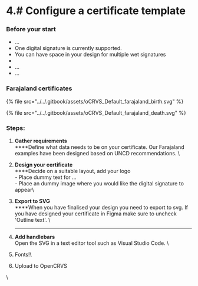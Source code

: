 # 4.# Configure a certificate template





### Before your start

* ...
* One digital signature is currently supported.
* You can have space in your design for multiple wet signatures
*
* ...
* ...



### Farajaland certificates

{% file src="../../.gitbook/assets/oCRVS_Default_farajaland_birth.svg" %}

{% file src="../../.gitbook/assets/oCRVS_Default_farajaland_death.svg" %}

### Steps:

1. **Gather requirements**\
   ****Define what data needs to be on your certificate. Our Farajaland examples have been designed  based on UNCD recommendations. \

2. **Design your certificate**\
   ****Decide on a suitable layout, add your logo \
   \- Place dummy text for ... \
   \- Place an dummy image where you would like the digital signature to appear\

3. **Export to SVG**\
   ****When you have finalised your design you need to export to svg. If you have designed your certificate in Figma make sure to uncheck 'Outline text'. \
   ****
4. **Add handlebars** \
   Open the SVG in a text editor tool such as Visual Studio Code. \

5. Fonts!\

6. Upload to OpenCRVS

\
